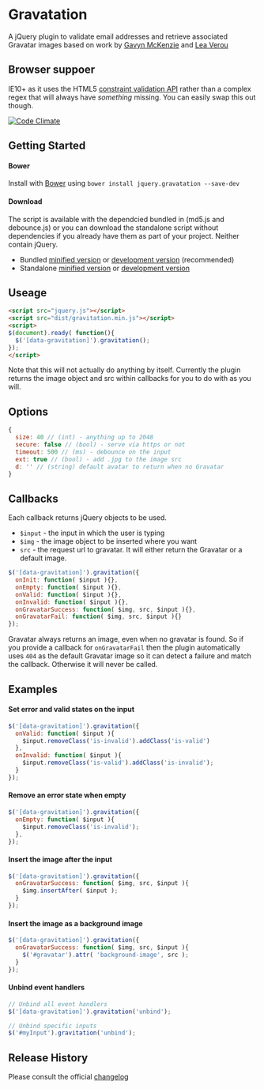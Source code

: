 # Gravatation
A jQuery plugin to validate email addresses and retrieve associated Gravatar images based on work by [Gavyn McKenzie][1] and [Lea Verou][2]

## Browser suppoer
IE10+ as it uses the HTML5 [constraint validation API](https://developer.mozilla.org/en-US/docs/Web/Guide/HTML/HTML5/Constraint_validation) rather than a complex regex that will always have *something* missing. You can easily swap this out though.

[1]: http://labs.etchapps.com/prototypes/gravatar-validation/
[2]: http://lea.verou.me/2009/12/quickly-find-the-gravatar-that-corresponds-to-a-given-email/

[![Code Climate](https://codeclimate.com/github/craigmdennis/gravitation.png)](https://codeclimate.com/github/craigmdennis/gravitation)

## Getting Started

#### Bower
Install with [Bower][bower] using `bower install jquery.gravatation --save-dev`

[bower]: http://bower.io/

#### Download
The script is available with the dependcied bundled in (md5.js and debounce.js) or you can download the standalone script without dependencies if you already have them as part of your project. Neither contain jQuery.

- Bundled [minified version][bundlemin] or [development version][bundlemax] (recommended)
- Standalone [minified version][max] or [development version][max]

[min]: https://raw.github.com/craigmdennis/animateCSS/master/dist/jquery.gravitation.min.js
[max]: https://raw.github.com/craigmdennis/animateCSS/master/dist/jquery.gravitation.js
[bundlemin]: https://raw.github.com/craigmdennis/animateCSS/master/dist/jquery.gravitation.bundled.min.js
[bundlemax]: https://raw.github.com/craigmdennis/animateCSS/master/dist/jquery.gravitation.bundled.js

## Useage

```html
<script src="jquery.js"></script>
<script src="dist/gravitation.min.js"></script>
<script>
$(document).ready( function(){
  $('[data-gravitation]').gravitation();
});
</script>
```

Note that this will not actually do anything by itself.
Currently the plugin returns the image object and src within callbacks for you to do with as you will.

## Options

```js
{
  size: 40 // (int) - anything up to 2048
  secure: false // (bool) - serve via https or not
  timeout: 500 // (ms) - debounce on the input
  ext: true // (bool) - add .jpg to the image src 
  d: '' // (string) default avatar to return when no Gravatar
}
```

## Callbacks
Each callback returns jQuery objects to be used.

- `$input` - the input in which the user is typing
- `$img` - the image object to be inserted where you want
- `src` - the request url to gravatar. It will either return the Gravatar or a default image.

```js
$('[data-gravitation]').gravitation({
  onInit: function( $input ){},
  onEmpty: function( $input ){},
  onValid: function( $input ){},
  onInvalid: function( $input ){},
  onGravatarSuccess: function( $img, src, $input ){},
  onGravatarFail: function( $img, src, $input ){}
});
```

Gravatar always returns an image, even when no gravatar is found. So if you provide a callback for `onGravatarFail` then the plugin automatically uses `404` as the default Gravatar image so it can detect a failure and match the callback. Otherwise it will never be called.

## Examples
#### Set error and valid states on the input
```js
$('[data-gravitation]').gravitation({
  onValid: function( $input ){
    $input.removeClass('is-invalid').addClass('is-valid')
  },
  onInvalid: function( $input ){
    $input.removeClass('is-valid').addClass('is-invalid');
  }
});
```

#### Remove an error state when empty
```js
$('[data-gravitation]').gravitation({
  onEmpty: function( $input ){
    $input.removeClass('is-invalid');
  },
});
```

#### Insert the image after the input
```js
$('[data-gravitation]').gravitation({
  onGravatarSuccess: function( $img, src, $input ){
    $img.insertAfter( $input );
  }
});
```

#### Insert the image as a background image
```js
$('[data-gravitation]').gravitation({
  onGravatarSuccess: function( $img, src, $input ){
    $('#gravatar').attr( 'background-image', src );
  }
});
```

#### Unbind event handlers
```js
// Unbind all event handlers
$('[data-gravitation]').gravitation('unbind');

// Unbind specific inputs
$('#myInput').gravitation('unbind');
```

## Release History
Please consult the official [changelog][changelog]

[changelog]: https://github.com/craigmdennis/gravitation/blob/master/CHANGELOG.md
